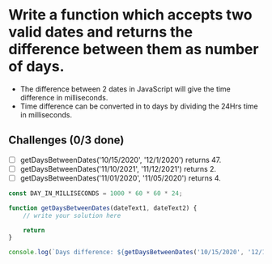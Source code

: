 # Write a function which accepts two valid dates and returns the difference between them as number of days.

- The difference between 2 dates in JavaScript will give the time difference in milliseconds.
- Time difference can be converted in to days by dividing the 24Hrs time in milliseconds.

## Challenges (0/3 done)

- [ ] getDaysBetweenDates('10/15/2020', '12/1/2020') returns 47.
- [ ] getDaysBetweenDates('11/10/2021', '11/12/2021') returns 2.
- [ ] getDaysBetweenDates('11/01/2020', '11/05/2020') returns 4.

```js
const DAY_IN_MILLISECONDS = 1000 * 60 * 60 * 24;

function getDaysBetweenDates(dateText1, dateText2) {
    // write your solution here

    return
}

console.log(`Days difference: ${getDaysBetweenDates('10/15/2020', '12/1/2020')}`)
```
